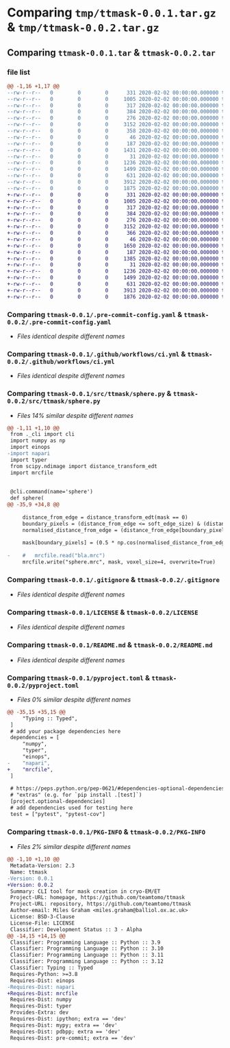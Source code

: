 # Comparing `tmp/ttmask-0.0.1.tar.gz` & `tmp/ttmask-0.0.2.tar.gz`

## Comparing `ttmask-0.0.1.tar` & `ttmask-0.0.2.tar`

### file list

```diff
@@ -1,16 +1,17 @@
--rw-r--r--   0        0        0      331 2020-02-02 00:00:00.000000 ttmask-0.0.1/.copier-answers.yml
--rw-r--r--   0        0        0     1005 2020-02-02 00:00:00.000000 ttmask-0.0.1/.pre-commit-config.yaml
--rw-r--r--   0        0        0      317 2020-02-02 00:00:00.000000 ttmask-0.0.1/.github/ISSUE_TEMPLATE.md
--rw-r--r--   0        0        0      384 2020-02-02 00:00:00.000000 ttmask-0.0.1/.github/TEST_FAIL_TEMPLATE.md
--rw-r--r--   0        0        0      276 2020-02-02 00:00:00.000000 ttmask-0.0.1/.github/dependabot.yml
--rw-r--r--   0        0        0     3152 2020-02-02 00:00:00.000000 ttmask-0.0.1/.github/workflows/ci.yml
--rw-r--r--   0        0        0      358 2020-02-02 00:00:00.000000 ttmask-0.0.1/src/ttmask/__init__.py
--rw-r--r--   0        0        0       46 2020-02-02 00:00:00.000000 ttmask-0.0.1/src/ttmask/_cli.py
--rw-r--r--   0        0        0      187 2020-02-02 00:00:00.000000 ttmask-0.0.1/src/ttmask/py.typed
--rw-r--r--   0        0        0     1431 2020-02-02 00:00:00.000000 ttmask-0.0.1/src/ttmask/sphere.py
--rw-r--r--   0        0        0       31 2020-02-02 00:00:00.000000 ttmask-0.0.1/tests/test_ttmask.py
--rw-r--r--   0        0        0     1236 2020-02-02 00:00:00.000000 ttmask-0.0.1/.gitignore
--rw-r--r--   0        0        0     1499 2020-02-02 00:00:00.000000 ttmask-0.0.1/LICENSE
--rw-r--r--   0        0        0      631 2020-02-02 00:00:00.000000 ttmask-0.0.1/README.md
--rw-r--r--   0        0        0     3912 2020-02-02 00:00:00.000000 ttmask-0.0.1/pyproject.toml
--rw-r--r--   0        0        0     1875 2020-02-02 00:00:00.000000 ttmask-0.0.1/PKG-INFO
+-rw-r--r--   0        0        0      331 2020-02-02 00:00:00.000000 ttmask-0.0.2/.copier-answers.yml
+-rw-r--r--   0        0        0     1005 2020-02-02 00:00:00.000000 ttmask-0.0.2/.pre-commit-config.yaml
+-rw-r--r--   0        0        0      317 2020-02-02 00:00:00.000000 ttmask-0.0.2/.github/ISSUE_TEMPLATE.md
+-rw-r--r--   0        0        0      384 2020-02-02 00:00:00.000000 ttmask-0.0.2/.github/TEST_FAIL_TEMPLATE.md
+-rw-r--r--   0        0        0      276 2020-02-02 00:00:00.000000 ttmask-0.0.2/.github/dependabot.yml
+-rw-r--r--   0        0        0     3152 2020-02-02 00:00:00.000000 ttmask-0.0.2/.github/workflows/ci.yml
+-rw-r--r--   0        0        0      366 2020-02-02 00:00:00.000000 ttmask-0.0.2/src/ttmask/__init__.py
+-rw-r--r--   0        0        0       46 2020-02-02 00:00:00.000000 ttmask-0.0.2/src/ttmask/_cli.py
+-rw-r--r--   0        0        0     1650 2020-02-02 00:00:00.000000 ttmask-0.0.2/src/ttmask/cylinder.py
+-rw-r--r--   0        0        0      187 2020-02-02 00:00:00.000000 ttmask-0.0.2/src/ttmask/py.typed
+-rw-r--r--   0        0        0     1385 2020-02-02 00:00:00.000000 ttmask-0.0.2/src/ttmask/sphere.py
+-rw-r--r--   0        0        0       31 2020-02-02 00:00:00.000000 ttmask-0.0.2/tests/test_ttmask.py
+-rw-r--r--   0        0        0     1236 2020-02-02 00:00:00.000000 ttmask-0.0.2/.gitignore
+-rw-r--r--   0        0        0     1499 2020-02-02 00:00:00.000000 ttmask-0.0.2/LICENSE
+-rw-r--r--   0        0        0      631 2020-02-02 00:00:00.000000 ttmask-0.0.2/README.md
+-rw-r--r--   0        0        0     3913 2020-02-02 00:00:00.000000 ttmask-0.0.2/pyproject.toml
+-rw-r--r--   0        0        0     1876 2020-02-02 00:00:00.000000 ttmask-0.0.2/PKG-INFO
```

### Comparing `ttmask-0.0.1/.pre-commit-config.yaml` & `ttmask-0.0.2/.pre-commit-config.yaml`

 * *Files identical despite different names*

### Comparing `ttmask-0.0.1/.github/workflows/ci.yml` & `ttmask-0.0.2/.github/workflows/ci.yml`

 * *Files identical despite different names*

### Comparing `ttmask-0.0.1/src/ttmask/sphere.py` & `ttmask-0.0.2/src/ttmask/sphere.py`

 * *Files 14% similar despite different names*

```diff
@@ -1,11 +1,10 @@
 from ._cli import cli
 import numpy as np
 import einops
-import napari
 import typer
 from scipy.ndimage import distance_transform_edt
 import mrcfile
 
 
 @cli.command(name='sphere')
 def sphere(
@@ -35,9 +34,8 @@
 
     distance_from_edge = distance_transform_edt(mask == 0)
     boundary_pixels = (distance_from_edge <= soft_edge_size) & (distance_from_edge != 0)
     normalised_distance_from_edge = (distance_from_edge[boundary_pixels] / soft_edge_size) * np.pi
 
     mask[boundary_pixels] = (0.5 * np.cos(normalised_distance_from_edge) + 0.5)
 
-    #   mrcfile.read("bla.mrc")
     mrcfile.write("sphere.mrc", mask, voxel_size=4, overwrite=True)
```

### Comparing `ttmask-0.0.1/.gitignore` & `ttmask-0.0.2/.gitignore`

 * *Files identical despite different names*

### Comparing `ttmask-0.0.1/LICENSE` & `ttmask-0.0.2/LICENSE`

 * *Files identical despite different names*

### Comparing `ttmask-0.0.1/README.md` & `ttmask-0.0.2/README.md`

 * *Files identical despite different names*

### Comparing `ttmask-0.0.1/pyproject.toml` & `ttmask-0.0.2/pyproject.toml`

 * *Files 0% similar despite different names*

```diff
@@ -35,15 +35,15 @@
     "Typing :: Typed",
 ]
 # add your package dependencies here
 dependencies = [
     "numpy",
     "typer",
     "einops",
-    "napari",
+    "mrcfile",
 ]
 
 # https://peps.python.org/pep-0621/#dependencies-optional-dependencies
 # "extras" (e.g. for `pip install .[test]`)
 [project.optional-dependencies]
 # add dependencies used for testing here
 test = ["pytest", "pytest-cov"]
```

### Comparing `ttmask-0.0.1/PKG-INFO` & `ttmask-0.0.2/PKG-INFO`

 * *Files 2% similar despite different names*

```diff
@@ -1,10 +1,10 @@
 Metadata-Version: 2.3
 Name: ttmask
-Version: 0.0.1
+Version: 0.0.2
 Summary: CLI tool for mask creation in cryo-EM/ET
 Project-URL: homepage, https://github.com/teamtomo/ttmask
 Project-URL: repository, https://github.com/teamtomo/ttmask
 Author-email: Miles Graham <miles.graham@balliol.ox.ac.uk>
 License: BSD-3-Clause
 License-File: LICENSE
 Classifier: Development Status :: 3 - Alpha
@@ -14,15 +14,15 @@
 Classifier: Programming Language :: Python :: 3.9
 Classifier: Programming Language :: Python :: 3.10
 Classifier: Programming Language :: Python :: 3.11
 Classifier: Programming Language :: Python :: 3.12
 Classifier: Typing :: Typed
 Requires-Python: >=3.8
 Requires-Dist: einops
-Requires-Dist: napari
+Requires-Dist: mrcfile
 Requires-Dist: numpy
 Requires-Dist: typer
 Provides-Extra: dev
 Requires-Dist: ipython; extra == 'dev'
 Requires-Dist: mypy; extra == 'dev'
 Requires-Dist: pdbpp; extra == 'dev'
 Requires-Dist: pre-commit; extra == 'dev'
```

